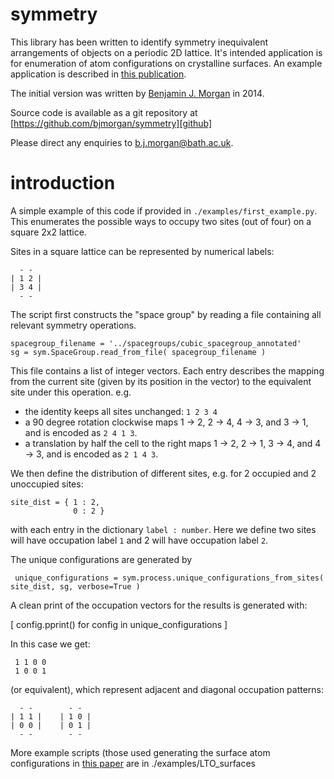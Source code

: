 # symmetry

This library has been written to identify symmetry inequivalent arrangements of objects on a periodic 2D lattice.
It's intended application is for enumeration of atom configurations on crystalline surfaces.
An example application is described in [this publication][LTO surfaces paper].

The initial version was written by [Benjamin J. Morgan][my site] in 2014.

Source code is available as a git repository at [https://github.com/bjmorgan/symmetry][github]

Please direct any enquiries to b.j.morgan@bath.ac.uk.

[LTO surfaces paper]: TODO
[my site]: http://analysisandsynthesis.com
[github]: https://github.com/bjmorgan/symmetry

# introduction

A simple example of this code if provided in `./examples/first_example.py`. This enumerates the possible ways to occupy two sites (out of four) on a square 2x2 lattice.

Sites in a square lattice can be represented by numerical labels:
 
      - -
    | 1 2 |
    | 3 4 |
      - -

The script first constructs the "space group" by reading a file containing all relevant symmetry operations.

    spacegroup_filename = '../spacegroups/cubic_spacegroup_annotated'
    sg = sym.SpaceGroup.read_from_file( spacegroup_filename )

This file contains a list of integer vectors. Each entry describes the mapping from the current site (given by its position in the vector) to the equivalent site under this operation.
e.g.

- the identity keeps all sites unchanged: `1 2 3 4`
- a 90 degree rotation clockwise maps 1 -> 2, 2 -> 4, 4 -> 3, and 3 -> 1, and is encoded as `2 4 1 3`.
- a translation by half the cell to the right maps 1 -> 2, 2 -> 1, 3 -> 4, and 4 -> 3, and is encoded as `2 1 4 3`.

We then define the distribution of different sites, e.g. for 2 occupied and 2 unoccupied sites:

    site_dist = { 1 : 2, 
                  0 : 2 }
                  
 with each entry in the dictionary `label : number`. Here we define two sites will have occupation label `1` and 2 will have occupation label `2`.
 
 The unique configurations are generated by
 
     unique_configurations = sym.process.unique_configurations_from_sites( site_dist, sg, verbose=True )
     
 A clean print of the occupation vectors for the results is generated with:
 
 [ config.pprint() for config in unique_configurations ] 
 
 In this case we get:
 
     1 1 0 0
     1 0 0 1
     
 (or equivalent), which represent adjacent and diagonal occupation patterns:
 
      - -        - -
    | 1 1 |    | 1 0 |
    | 0 0 |    | 0 1 |
      - -        - -
     
 More example scripts (those used generating the surface atom configurations in [this paper][LTO surfaces paper] are in ./examples/LTO_surfaces
